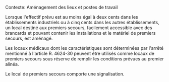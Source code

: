 Contexte: Aménagement des lieux et postes de travail

Lorsque l'effectif prévu est au moins égal à deux cents dans les établissements industriels ou à cinq cents dans les autres établissements, un local destiné aux premiers secours, facilement accessible avec des brancards et pouvant contenir les installations et le matériel de premiers secours, est aménagé.

Les locaux médicaux dont les caractéristiques sont déterminées par l'arrêté mentionné à l'article R. 4624-30 peuvent être utilisés comme locaux de premiers secours sous réserve de remplir les conditions prévues au premier alinéa.

Le local de premiers secours comporte une signalisation.